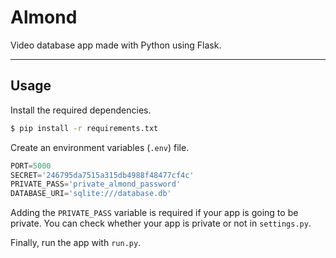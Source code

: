 # Almond
Video database app made with Python using Flask.

---

## Usage
Install the required dependencies.
```bash
$ pip install -r requirements.txt
```
Create an environment variables (`.env`) file.
```python
PORT=5000
SECRET='246795da7515a315db4988f48477cf4c'
PRIVATE_PASS='private_almond_password'
DATABASE_URI='sqlite:///database.db'
```

Adding the ``PRIVATE_PASS`` variable is required if your app is going to be private.
You can check whether your app is private or not in ``settings.py``.

Finally, run the app with `run.py`.